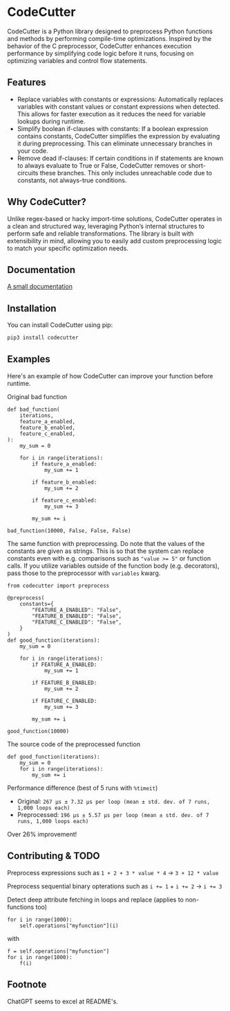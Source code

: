 # CodeCutter

CodeCutter is a Python library designed to preprocess Python functions and methods by performing compile-time optimizations. Inspired by the behavior of the C preprocessor, CodeCutter enhances execution performance by simplifying code logic before it runs, focusing on optimizing variables and control flow statements.

## Features

- Replace variables with constants or expressions: Automatically replaces variables with constant values or constant expressions when detected. This allows for faster execution as it reduces the need for variable lookups during runtime.
- Simplify boolean if-clauses with constants: If a boolean expression contains constants, CodeCutter simplifies the expression by evaluating it during preprocessing. This can eliminate unnecessary branches in your code.
- Remove dead if-clauses: If certain conditions in if statements are known to always evaluate to True or False, CodeCutter removes or short-circuits these branches. This only includes unreachable code due to constants, not always-true conditions.

## Why CodeCutter?

Unlike regex-based or hacky import-time solutions, CodeCutter operates in a clean and structured way, leveraging Python’s internal structures to perform safe and reliable transformations. The library is built with extensibility in mind, allowing you to easily add custom preprocessing logic to match your specific optimization needs.

## Documentation

[A small documentation](https://github.com/b10011/codecutter/blob/master/documentation.md)

## Installation

You can install CodeCutter using pip:

```bash
pip3 install codecutter
```

## Examples

Here's an example of how CodeCutter can improve your function before runtime.

Original bad function

```python3
def bad_function(
    iterations,
    feature_a_enabled,
    feature_b_enabled,
    feature_c_enabled,
):
    my_sum = 0

    for i in range(iterations):
        if feature_a_enabled:
            my_sum += 1

        if feature_b_enabled:
            my_sum += 2

        if feature_c_enabled:
            my_sum += 3

        my_sum += i

bad_function(10000, False, False, False)
```

The same function with preprocessing. Do note that the values of the constants
are given as strings. This is so that the system can replace constants even with
e.g. comparisons such as `"value >= 5"` or function calls. If you utilize
variables outside of the function body (e.g. decorators), pass those to the
preprocessor with `variables` kwarg.

```python3
from codecutter import preprocess

@preprocess(
    constants={
        "FEATURE_A_ENABLED": "False",
        "FEATURE_B_ENABLED": "False",
        "FEATURE_C_ENABLED": "False",
    }
)
def good_function(iterations):
    my_sum = 0

    for i in range(iterations):
        if FEATURE_A_ENABLED:
            my_sum += 1

        if FEATURE_B_ENABLED:
            my_sum += 2

        if FEATURE_C_ENABLED:
            my_sum += 3

        my_sum += i

good_function(10000)
```

The source code of the preprocessed function

```python3
def good_function(iterations):
    my_sum = 0
    for i in range(iterations):
        my_sum += i
```

Performance difference (best of 5 runs with `%timeit`)

- Original: `267 µs ± 7.32 µs per loop (mean ± std. dev. of 7 runs, 1,000 loops each)`
- Preprocessed: `196 µs ± 5.57 µs per loop (mean ± std. dev. of 7 runs, 1,000 loops each)`

Over 26% improvement!

## Contributing & TODO

Preprocess expressions such as `1 + 2 + 3 * value * 4` -> `3 + 12 * value`

Preprocess sequential binary opterations such as `i += 1` + `i += 2` -> `i += 3`

Detect deep attribute fetching in loops and replace (applies to non-functions too)

```python3
for i in range(1000):
    self.operations["myfunction"](i)
```

with

```python3
f = self.operations["myfunction"]
for i in range(1000):
    f(i)
```

## Footnote

ChatGPT seems to excel at README's.
